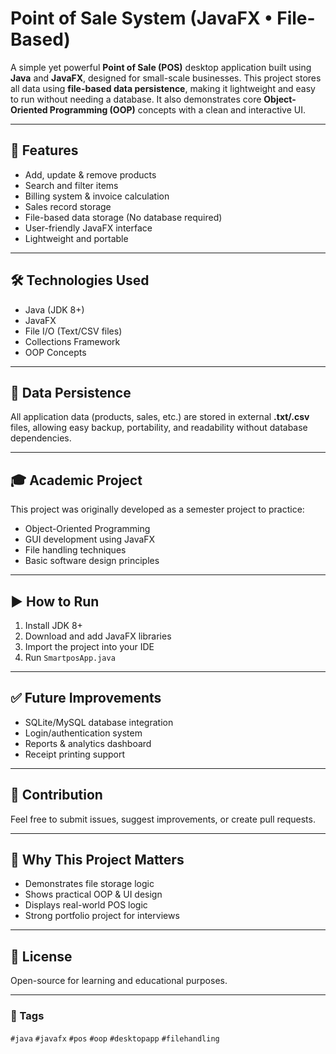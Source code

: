 <h1>Point of Sale System (JavaFX • File-Based)</h1>

<p>
A simple yet powerful <strong>Point of Sale (POS)</strong> desktop application built using 
<strong>Java</strong> and <strong>JavaFX</strong>, designed for small-scale businesses. 
This project stores all data using <strong>file-based data persistence</strong>, making it 
lightweight and easy to run without needing a database. It also demonstrates core 
<strong>Object-Oriented Programming (OOP)</strong> concepts with a clean and interactive UI.
</p>

<hr/>

<h2>🚀 Features</h2>
<ul>
  <li>Add, update & remove products</li>
  <li>Search and filter items</li>
  <li>Billing system & invoice calculation</li>
  <li>Sales record storage</li>
  <li>File-based data storage (No database required)</li>
  <li>User-friendly JavaFX interface</li>
  <li>Lightweight and portable</li>
</ul>

<hr/>

<h2>🛠️ Technologies Used</h2>
<ul>
  <li>Java (JDK 8+)</li>
  <li>JavaFX</li>
  <li>File I/O (Text/CSV files)</li>
  <li>Collections Framework</li>
  <li>OOP Concepts</li>
</ul>

<hr/>

<h2>📁 Data Persistence</h2>
<p>
All application data (products, sales, etc.) are stored in external <strong>.txt/.csv</strong> files,
allowing easy backup, portability, and readability without database dependencies.
</p>

<hr/>

<h2>🎓 Academic Project</h2>
<p>
This project was originally developed as a semester project to practice:
</p>
<ul>
  <li>Object-Oriented Programming</li>
  <li>GUI development using JavaFX</li>
  <li>File handling techniques</li>
  <li>Basic software design principles</li>
</ul>
<hr/>

<h2>▶️ How to Run</h2>
<ol>
  <li>Install JDK 8+</li>
  <li>Download and add JavaFX libraries</li>
  <li>Import the project into your IDE</li>
  <li>Run <code>SmartposApp.java</code></li>
</ol>

<hr/>

<h2>✅ Future Improvements</h2>
<ul>
  <li>SQLite/MySQL database integration</li>
  <li>Login/authentication system</li>
  <li>Reports & analytics dashboard</li>
  <li>Receipt printing support</li>
</ul>

<hr/>

<h2>🤝 Contribution</h2>
<p>
Feel free to submit issues, suggest improvements, or create pull requests.
</p>

<hr/>

<h2>🌟 Why This Project Matters</h2>
<ul>
  <li>Demonstrates file storage logic</li>
  <li>Shows practical OOP & UI design</li>
  <li>Displays real-world POS logic</li>
  <li>Strong portfolio project for interviews</li>
</ul>

<hr/>

<h2>📜 License</h2>
<p>Open-source for learning and educational purposes.</p>

<hr/>

<h3>🔖 Tags</h3>
<p>
<code>#java</code> <code>#javafx</code> <code>#pos</code> 
<code>#oop</code> <code>#desktopapp</code> <code>#filehandling</code>
</p>
